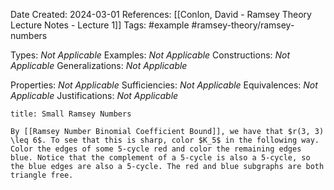 Date Created: 2024-03-01
References: [[Conlon, David - Ramsey Theory Lecture Notes - Lecture 1]]
Tags: #example #ramsey-theory/ramsey-numbers 

Types: <i>Not Applicable</i>
Examples: <i>Not Applicable</i>
Constructions: <i>Not Applicable</i>
Generalizations: <i>Not Applicable</i>

Properties: <i>Not Applicable</i>
Sufficiencies: <i>Not Applicable</i>
Equivalences: <i>Not Applicable</i>
Justifications: <i>Not Applicable</i>

```ad-example
title: Small Ramsey Numbers

By [[Ramsey Number Binomial Coefficient Bound]], we have that $r(3, 3) \leq 6$. To see that this is sharp, color $K_5$ in the following way. Color the edges of some 5-cycle red and color the remaining edges blue. Notice that the complement of a 5-cycle is also a 5-cycle, so the blue edges are also a 5-cycle. The red and blue subgraphs are both triangle free. 


```